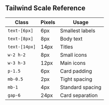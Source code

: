 ## Tailwind Scale Reference

| Class | Pixels | Usage
|-----|-----|-----
| `text-[6px]` | 6px | Smallest labels
| `text-[8px]` | 8px | Body text
| `text-[14px]` | 14px | Titles
| `w-2 h-2` | 8px | Small icons
| `w-3 h-3` | 12px | Main icons
| `p-1.5` | 6px | Card padding
| `mb-0.5` | 2px | Tight spacing
| `mb-1` | 4px | Standard spacing
| `gap-6` | 24px | Card separation